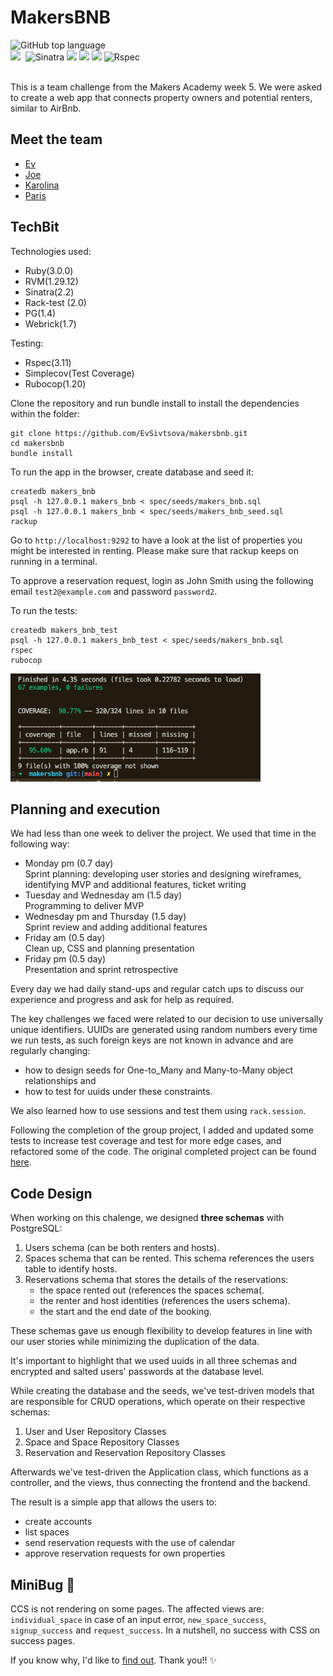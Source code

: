 MakersBNB
=================

<div align="left">
  <img alt="GitHub top language" src="https://img.shields.io/github/languages/top/EvSivtsova/makersbnb">
</div>
<div>
  <img src="https://img.shields.io/badge/ruby-%23CC342D.svg?style=for-the-badge&logo=ruby&logoColor=white"/>&nbsp
  <img src="https://img.shields.io/badge/Sinatra-black?style=for-the-badge&logo=Sinatra&logoColor=white" alt="Sinatra"/>
  <img src="https://img.shields.io/badge/postgres-%23316192.svg?style=for-the-badge&logo=postgresql&logoColor=white"/> 
  <img src="https://img.shields.io/badge/html5-%23E34F26.svg?style=for-the-badge&logo=html5&logoColor=white"/>
  <img src="https://img.shields.io/badge/css3-%231572B6.svg?style=for-the-badge&logo=css3&logoColor=white"/>
  <img src="https://img.shields.io/badge/RSpec-blue?style=for-the-badge&logo=Rspec&logoColor=white" alt="Rspec"/>
</div><br>

This is a team challenge from the Makers Academy week 5. We were asked to create a web app that connects property owners and potential renters, similar to AirBnb.

## Meet the team

* [Ev](https://github.com/EvSivtsova)<br>
* [Joe](https://github.com/Joseph-ER)<br>
* [Karolina](https://github.com/karolina-codes)
* [Paris](https://github.com/ParisMonson)<br>

## TechBit

Technologies used:

* Ruby(3.0.0)
* RVM(1.29.12)
* Sinatra(2.2)
* Rack-test (2.0)
* PG(1.4)
* Webrick(1.7)

Testing:
* Rspec(3.11)
* Simplecov(Test Coverage)
* Rubocop(1.20)

Clone the repository and run bundle install to install the dependencies within the folder:

```
git clone https://github.com/EvSivtsova/makersbnb.git
cd makersbnb
bundle install
```

To run the app in the browser, create database and seed it:

```
createdb makers_bnb
psql -h 127.0.0.1 makers_bnb < spec/seeds/makers_bnb.sql
psql -h 127.0.0.1 makers_bnb < spec/seeds/makers_bnb_seed.sql
rackup
```

Go to `http://localhost:9292` to have a look at the list of properties you might be interested in renting. Please make sure that rackup keeps on running in a terminal.

To approve a reservation request, login as John Smith using the following email `test2@example.com` and password `password2`.

To run the tests:

```
createdb makers_bnb_test
psql -h 127.0.0.1 makers_bnb_test < spec/seeds/makers_bnb.sql  
rspec
rubocop
```
<img src='https://github.com/EvSivtsova/makersbnb/blob/main/outputs/app_integration_test_coverage.png' width=400px>

## Planning and execution

We had less than one week to deliver the project. We used that time in the following way:
* Monday pm (0.7 day)<br>
  Sprint planning: developing user stories and designing wireframes, identifying MVP and additional features, ticket writing
* Tuesday and Wednesday am (1.5 day)<br>
  Programming to deliver MVP
* Wednesday pm and Thursday (1.5 day)<br>
  Sprint review and adding additional features
* Friday am (0.5 day)<br>
  Clean up, CSS and planning presentation
* Friday pm (0.5 day)<br>
  Presentation and sprint retrospective

Every day we had daily stand-ups and regular catch ups to discuss our experience and progress and ask for help as required.
 
The key challenges we faced were related to our decision to use universally unique identifiers. UUIDs are generated using random numbers every time we run tests, as such foreign keys are not known in advance and are regularly changing: 
* how to design seeds for One-to_Many and Many-to-Many object relationships and
* how to test for uuids under these constraints.

We also learned how to use sessions and test them using `rack.session`.

Following the completion of the group project, I added and updated some tests to increase test coverage and test for more edge cases, and refactored some of the code. The original completed project can be found [here](https://github.com/ParisMonson/makersbnb).

## Code Design

When working on this chalenge, we designed **three schemas** with PostgreSQL:
1. Users schema (can be both renters and hosts).
2. Spaces schema that can be rented. This schema references the users table to identify hosts. 
3. Reservations schema that stores the details of the reservations:
   * the space rented out (references the spaces schema(.
   * the renter and host identities (references the users schema).
   * the start and the end date of the booking.
   
These schemas gave us enough flexibility to develop features in line with our user stories while minimizing the duplication of the data.

It's important to highlight that we used uuids in all three schemas and encrypted and salted users' passwords at the database level.

While creating the database and the seeds, we've test-driven models that are responsible for CRUD operations, which operate on their respective schemas:

1. User and User Repository Classes
2. Space and Space Repository Classes
3. Reservation and Reservation Repository Classes

Afterwards we've test-driven the Application class, which functions as a controller, and the views, thus connecting the frontend and the backend. 

The result is a simple app that allows the users to:
* create accounts 
* list spaces
* send reservation requests with the use of calendar
* approve reservation requests for own properties

## MiniBug :bug:

CCS is not rendering on some pages. The affected views are: `individual_space` in case of an input error, `new_space_success`, `signup_success` and `request_success`. In a nutshell, no success with CSS on success pages.

If you know why, I'd like to [find out](mailto:evcodes12@gmail.com). Thank you!! :sparkles:
